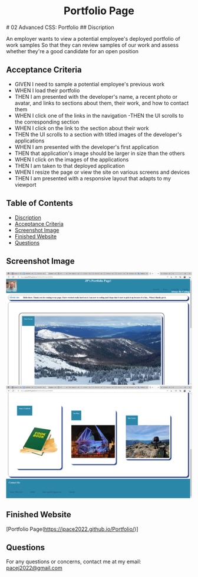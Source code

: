 <h1 align="center"> Portfolio Page</h1>
# 02 Advanced CSS: Portfolio
## Discription

An employer wants to view a potential employee's deployed portfolio of work samples
So that they can review samples of our work and assess whether they're a good candidate for an open position

## Acceptance Criteria

- GIVEN I need to sample a potential employee's previous work
- WHEN I load their portfolio
- THEN I am presented with the developer's name, a recent photo or avatar, and links to sections about them, their work, and how to contact them
- WHEN I click one of the links in the navigation
-THEN the UI scrolls to the corresponding section
- WHEN I click on the link to the section about their work
- THEN the UI scrolls to a section with titled images of the developer's applications
- WHEN I am presented with the developer's first application
- THEN that application's image should be larger in size than the others
- WHEN I click on the images of the applications
- THEN I am taken to that deployed application
- WHEN I resize the page or view the site on various screens and devices
- THEN I am presented with a responsive layout that adapts to my viewport

## Table of Contents
- [Discription](#discription)
- [Acceptance Criteria](#acceptance-criteria)
- [Screenshot Image](#screenshot-image)
- [Finished Website](#finished-website)
- [Questions](#questions)

## Screenshot Image
![Portfolio Page](https://github.com/jpace2022/Portfolio/blob/main/assets/Portfolio%20page%201.png)
![Portfolio Page](https://github.com/jpace2022/Portfolio/blob/main/assets/Portfolio%20page%202.png)

## Finished Website
[Portfolio Page(https://jpace2022.github.io/Portfolio/)]

## Questions
For any questions or concerns, contact me at my email: pacej2022@gmail.com
